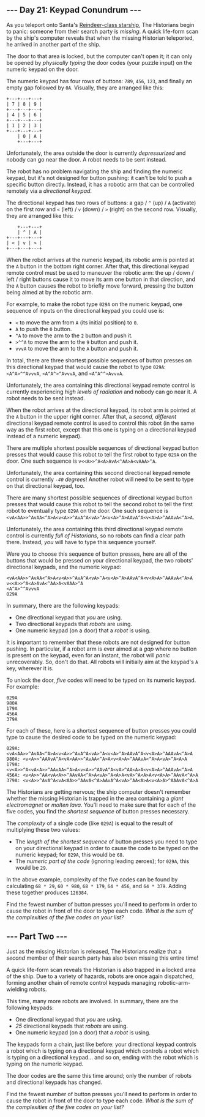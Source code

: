 ## \-\-\- Day 21: Keypad Conundrum ---

As you teleport onto Santa's [Reindeer-class starship](/2019/day/25), The Historians begin to panic: someone from their search party is _missing_. A quick life-form scan by the ship's computer reveals that when the missing Historian teleported, he arrived in another part of the ship.

The door to that area is locked, but the computer can't open it; it can only be opened by _physically typing_ the door codes (your puzzle input) on the numeric keypad on the door.

The numeric keypad has four rows of buttons: `789`, `456`, `123`, and finally an empty gap followed by `0A`. Visually, they are arranged like this:

```
+---+---+---+
| 7 | 8 | 9 |
+---+---+---+
| 4 | 5 | 6 |
+---+---+---+
| 1 | 2 | 3 |
+---+---+---+
    | 0 | A |
    +---+---+

```

Unfortunately, the area outside the door is currently _depressurized_ and nobody can go near the door. A robot needs to be sent instead.

The robot has no problem navigating the ship and finding the numeric keypad, but it's not designed for button pushing: it can't be told to push a specific button directly. Instead, it has a robotic arm that can be controlled remotely via a _directional keypad_.

The directional keypad has two rows of buttons: a gap / `^` (up) / `A` (activate) on the first row and `<` (left) / `v` (down) / `>` (right) on the second row. Visually, they are arranged like this:

```
    +---+---+
    | ^ | A |
+---+---+---+
| < | v | > |
+---+---+---+

```

When the robot arrives at the numeric keypad, its robotic arm is pointed at the `A` button in the bottom right corner. After that, this directional keypad remote control must be used to maneuver the robotic arm: the up / down / left / right buttons cause it to move its arm one button in that direction, and the `A` button causes the robot to briefly move forward, pressing the button being aimed at by the robotic arm.

For example, to make the robot type `029A` on the numeric keypad, one sequence of inputs on the directional keypad you could use is:

- `<` to move the arm from `A` (its initial position) to `0`.
- `A` to push the `0` button.
- `^A` to move the arm to the `2` button and push it.
- `>^^A` to move the arm to the `9` button and push it.
- `vvvA` to move the arm to the `A` button and push it.

In total, there are three shortest possible sequences of button presses on this directional keypad that would cause the robot to type `029A`: `<A^A>^^AvvvA`, `<A^A^>^AvvvA`, and `<A^A^^>AvvvA`.

Unfortunately, the area containing this directional keypad remote control is currently experiencing _high levels of radiation_ and nobody can go near it. A robot needs to be sent instead.

When the robot arrives at the directional keypad, its robot arm is pointed at the `A` button in the upper right corner. After that, a _second, different_ directional keypad remote control is used to control this robot (in the same way as the first robot, except that this one is typing on a directional keypad instead of a numeric keypad).

There are multiple shortest possible sequences of directional keypad button presses that would cause this robot to tell the first robot to type `029A` on the door. One such sequence is `v<<A>>^A<A>AvA<^AA>A<vAAA>^A`.

Unfortunately, the area containing this second directional keypad remote control is currently _`-40` degrees_! Another robot will need to be sent to type on that directional keypad, too.

There are many shortest possible sequences of directional keypad button presses that would cause this robot to tell the second robot to tell the first robot to eventually type `029A` on the door. One such sequence is `<vA<AA>>^AvAA<^A>A<v<A>>^AvA^A<vA>^A<v<A>^A>AAvA^A<v<A>A>^AAAvA<^A>A`.

Unfortunately, the area containing this third directional keypad remote control is currently _full of Historians_, so no robots can find a clear path there. Instead, _you_ will have to type this sequence yourself.

Were you to choose this sequence of button presses, here are all of the buttons that would be pressed on your directional keypad, the two robots' directional keypads, and the numeric keypad:

```
<vA<AA>>^AvAA<^A>A<v<A>>^AvA^A<vA>^A<v<A>^A>AAvA^A<v<A>A>^AAAvA<^A>A
v<<A>>^A<A>AvA<^AA>A<vAAA>^A
<A^A>^^AvvvA
029A

```

In summary, there are the following keypads:

- One directional keypad that _you_ are using.
- Two directional keypads that _robots_ are using.
- One numeric keypad (on a door) that a _robot_ is using.

It is important to remember that these robots are not designed for button pushing. In particular, if a robot arm is ever aimed at a _gap_ where no button is present on the keypad, even for an instant, the robot will _panic_ unrecoverably. So, don't do that. All robots will initially aim at the keypad's `A` key, wherever it is.

To unlock the door, _five_ codes will need to be typed on its numeric keypad. For example:

```
029A
980A
179A
456A
379A

```

For each of these, here is a shortest sequence of button presses you could type to cause the desired code to be typed on the numeric keypad:

```
029A: <vA<AA>>^AvAA<^A>A<v<A>>^AvA^A<vA>^A<v<A>^A>AAvA^A<v<A>A>^AAAvA<^A>A
980A: <v<A>>^AAAvA^A<vA<AA>>^AvAA<^A>A<v<A>A>^AAAvA<^A>A<vA>^A<A>A
179A: <v<A>>^A<vA<A>>^AAvAA<^A>A<v<A>>^AAvA^A<vA>^AA<A>A<v<A>A>^AAAvA<^A>A
456A: <v<A>>^AA<vA<A>>^AAvAA<^A>A<vA>^A<A>A<vA>^A<A>A<v<A>A>^AAvA<^A>A
379A: <v<A>>^AvA^A<vA<AA>>^AAvA<^A>AAvA^A<vA>^AA<A>A<v<A>A>^AAAvA<^A>A

```

The Historians are getting nervous; the ship computer doesn't remember whether the missing Historian is trapped in the area containing a _giant electromagnet_ or _molten lava_. You'll need to make sure that for each of the five codes, you find the _shortest sequence_ of button presses necessary.

The _complexity_ of a single code (like `029A`) is equal to the result of multiplying these two values:

- The _length of the shortest sequence_ of button presses you need to type on your directional keypad in order to cause the code to be typed on the numeric keypad; for `029A`, this would be `68`.
- The _numeric part of the code_ (ignoring leading zeroes); for `029A`, this would be `29`.

In the above example, complexity of the five codes can be found by calculating `68 * 29`, `60 * 980`, `68 * 179`, `64 * 456`, and `64 * 379`. Adding these together produces `126384`.

Find the fewest number of button presses you'll need to perform in order to cause the robot in front of the door to type each code. _What is the sum of the complexities of the five codes on your list?_

## \-\-\- Part Two ---

Just as the missing Historian is released, The Historians realize that a _second_ member of their search party has also been missing this entire time!

A quick life-form scan reveals the Historian is also trapped in a locked area of the ship. Due to a variety of hazards, robots are once again dispatched, forming another chain of remote control keypads managing robotic-arm-wielding robots.

This time, many more robots are involved. In summary, there are the following keypads:

- One directional keypad that _you_ are using.
- _25_ directional keypads that _robots_ are using.
- One numeric keypad (on a door) that a _robot_ is using.

The keypads form a chain, just like before: your directional keypad controls a robot which is typing on a directional keypad which controls a robot which is typing on a directional keypad... and so on, ending with the robot which is typing on the numeric keypad.

The door codes are the same this time around; only the number of robots and directional keypads has changed.

Find the fewest number of button presses you'll need to perform in order to cause the robot in front of the door to type each code. _What is the sum of the complexities of the five codes on your list?_
